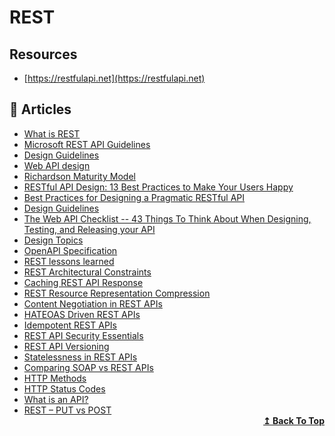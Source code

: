 # REST

## Resources
- [https://restfulapi.net](https://restfulapi.net)

## 📝 Articles
- [What is REST](https://restfulapi.net)
- [Microsoft REST API Guidelines](https://github.com/microsoft/api-guidelines/blob/vNext/Guidelines.md)
- [Design Guidelines](http://apistylebook.com/design/guidelines/)
- [Web API design](https://docs.microsoft.com/en-us/azure/architecture/best-practices/api-design)
- [Richardson Maturity Model](https://martinfowler.com/articles/richardsonMaturityModel.html)
- [RESTful API Design: 13 Best Practices to Make Your Users Happy](https://florimond.dev/blog/articles/2018/08/restful-api-design-13-best-practices-to-make-your-users-happy/)
- [Best Practices for Designing a Pragmatic RESTful API](https://www.vinaysahni.com/best-practices-for-a-pragmatic-restful-api)
- [Design Guidelines](http://apistylebook.com/design/guidelines/)
- [The Web API Checklist -- 43 Things To Think About When Designing, Testing, and Releasing your API](https://mathieu.fenniak.net/the-api-checklist/)
- [Design Topics](http://apistylebook.com/design/topics/)
- [OpenAPI Specification](https://github.com/OAI/OpenAPI-Specification/blob/master/versions/3.0.2.md)
- [REST lessons learned](https://blog.ploeh.dk/2013/04/29/rest-lessons-learned/)
- [REST Architectural Constraints](https://restfulapi.net/rest-architectural-constraints/)
- [Caching REST API Response](https://restfulapi.net/caching/)
- [REST Resource Representation Compression](https://restfulapi.net/rest-resource-compression/)
- [Content Negotiation in REST APIs](https://restfulapi.net/content-negotiation/)
- [HATEOAS Driven REST APIs](https://restfulapi.net/hateoas/)
- [Idempotent REST APIs](https://restfulapi.net/idempotent-rest-apis/)
- [REST API Security Essentials](https://restfulapi.net/security-essentials/)
- [REST API Versioning](https://restfulapi.net/versioning/)
- [Statelessness in REST APIs](https://restfulapi.net/statelessness/)
- [Comparing SOAP vs REST APIs](https://restfulapi.net/soap-vs-rest-apis/)
- [HTTP Methods](https://restfulapi.net/http-methods/)
- [HTTP Status Codes](https://restfulapi.net/http-status-codes/)
- [What is an API?](https://restfulapi.net/what-is-an-api/)
- [REST – PUT vs POST](https://restfulapi.net/rest-put-vs-post/)
  <div align="right">
    <b><a href="#contents">↥ Back To Top</a></b>
  </div>
